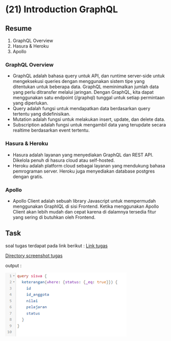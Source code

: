 # (21) Introduction GraphQL

## Resume
1. GraphQL Overview
2. Hasura & Heroku
3. Apollo

### GraphQL Overview
* GraphQL adalah bahasa query untuk API, dan runtime server-side untuk mengeksekusi queries dengan menggunakan sistem tipe yang ditentukan untuk beberapa data. GraphQL meminimalkan jumlah data yang perlu ditransfer melalui jaringan. Dengan GraphQL, kita dapat menggunakan satu endpoint (/graphql) tunggal untuk setiap permintaan yang diperlukan.
* Query adalah fungsi untuk mendapatkan data berdasarkan query tertentu yang didefinisikan.
* Mutation adalah fungsi untuk melakukan insert, update, dan delete data.
* Subscription adalah fungsi untuk mengambil data yang terupdate secara realtime berdasarkan event tertentu.

### Hasura & Heroku
* Hasura adalah layanan yang menyediakan GraphQL dan REST API. Dikelola penuh di hasura cloud atau self-hosted.
* Heroku adalah platform cloud sebagai layanan yang mendukung bahasa pemrograman server. Heroku juga menyediakan database postgres dengan gratis.

### Apollo
* Apollo Client adalah sebuah library Javascript untuk mempermudah menggunakan GraphlQL di sisi Frontend. Ketika menggunakan Apollo Client akan lebih mudah dan cepat karena di dalamnya tersedia fitur yang sering di butuhkan oleh Frontend.


## Task
soal tugas terdapat pada link berikut : [Link tugas](https://docs.google.com/document/d/1JFNrbzTj03DPHLANU_SXRf6eg5ENRC8g9V37WRlW9Tw/edit?usp=sharing)

[Directory screenshot tugas](./screenshots)

output :

![Output screenshot tugas](./screenshots/screenshot%20-%20soal%206%20%20(query).jpg)
